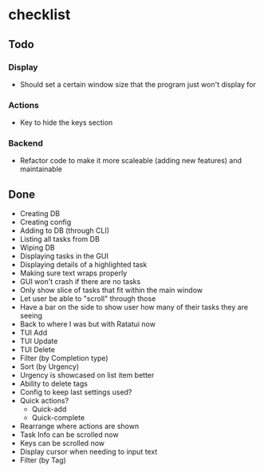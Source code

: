 # checklist

## Todo

### Display
* Should set a certain window size that the program just won't display for

### Actions
* Key to hide the keys section

### Backend
* Refactor code to make it more scaleable (adding new features) and maintainable

## Done

* Creating DB
* Creating config
* Adding to DB (through CLI)
* Listing all tasks from DB
* Wiping DB
* Displaying tasks in the GUI
* Displaying details of a highlighted task
* Making sure text wraps properly
* GUI won't crash if there are no tasks
* Only show slice of tasks that fit within the main window
* Let user be able to "scroll" through those
* Have a bar on the side to show user how many of their tasks they are seeing
* Back to where I was but with Ratatui now
* TUI Add
* TUI Update
* TUI Delete
* Filter (by Completion type)
* Sort (by Urgency)
* Urgency is showcased on list item better
* Ability to delete tags
* Config to keep last settings used?
* Quick actions?
  * Quick-add
  * Quick-complete
* Rearrange where actions are shown
* Task Info can be scrolled now
* Keys can be scrolled now
* Display cursor when needing to input text
* Filter (by Tag)
